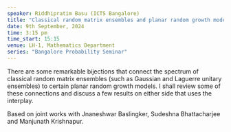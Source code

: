 ```yaml
---
speaker: Riddhipratim Basu (ICTS Bangalore)
title: "Classical random matrix ensembles and planar random growth models"
date: 9th September, 2024
time: 3:15 pm
time_start: 15:15
venue: LH-1, Mathematics Department
series: "Bangalore Probability Seminar"
---
```

There are some remarkable bijections that connect the spectrum of classical random matrix ensembles (such as Gaussian and Laguerre unitary ensembles)
to certain planar random growth models. I shall review some of these connections and discuss a few results on either side that uses the interplay.

Based on joint works with Jnaneshwar Baslingker, Sudeshna Bhattacharjee and Manjunath Krishnapur.
